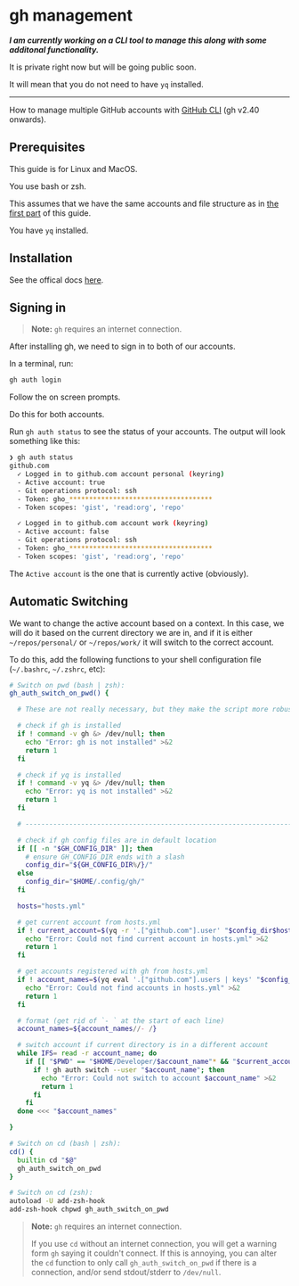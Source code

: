 # gh management

***I am currently working on a CLI tool to manage this along with some additonal functionality.***

It is private right now but will be going public soon.

It will mean that you do not need to have `yq` installed.

---

How to manage multiple GitHub accounts with [GitHub CLI](https://cli.github.com/) (gh v2.40 onwards).

## Prerequisites

This guide is for Linux and MacOS.

You use bash or zsh.

This assumes that we have the same accounts and file structure as in [the first part](./README.md) of this guide.

You have `yq` installed.

## Installation

See the offical docs [here](https://github.com/cli/cli#installation).

## Signing in

> **Note:**
> `gh` requires an internet connection.

After installing gh, we need to sign in to both of our accounts.

In a terminal, run:

```bash
gh auth login
```

Follow the on screen prompts.

Do this for both accounts.

Run `gh auth status` to see the status of your accounts. The output will look something like this:

```bash
❯ gh auth status
github.com
  ✓ Logged in to github.com account personal (keyring)
  - Active account: true
  - Git operations protocol: ssh
  - Token: gho_************************************
  - Token scopes: 'gist', 'read:org', 'repo'

  ✓ Logged in to github.com account work (keyring)
  - Active account: false
  - Git operations protocol: ssh
  - Token: gho_************************************
  - Token scopes: 'gist', 'read:org', 'repo'
```

The `Active account` is the one that is currently active (obviously).

## Automatic Switching

We want to change the active account based on a context. In this case, we will do it based on the current directory we are in, and if it is either `~/repos/personal/` or `~/repos/work/` it will switch to the correct account.

To do this, add the following functions to your shell configuration file (`~/.bashrc`, `~/.zshrc`, etc):

```bash
# Switch on pwd (bash | zsh):
gh_auth_switch_on_pwd() {

  # These are not really necessary, but they make the script more robust ------

  # check if gh is installed
  if ! command -v gh &> /dev/null; then
    echo "Error: gh is not installed" >&2
    return 1
  fi

  # check if yq is installed
  if ! command -v yq &> /dev/null; then
    echo "Error: yq is not installed" >&2
    return 1
  fi

  # ---------------------------------------------------------------------------

  # check if gh config files are in default location
  if [[ -n "$GH_CONFIG_DIR" ]]; then
    # ensure GH_CONFIG_DIR ends with a slash
    config_dir="${GH_CONFIG_DIR%/}/"
  else
    config_dir="$HOME/.config/gh/"
  fi

  hosts="hosts.yml"

  # get current account from hosts.yml
  if ! current_account=$(yq -r '.["github.com"].user' "$config_dir$hosts") 2>/dev/null; then
    echo "Error: Could not find current account in hosts.yml" >&2
    return 1
  fi

  # get accounts registered with gh from hosts.yml
  if ! account_names=$(yq eval '.["github.com"].users | keys' "$config_dir$hosts") 2>/dev/null; then
    echo "Error: Could not find accounts in hosts.yml" >&2
    return 1
  fi

  # format (get rid of `- ` at the start of each line)
  account_names=${account_names//- /}

  # switch account if current directory is in a different account
  while IFS= read -r account_name; do
    if [[ "$PWD" == "$HOME/Developer/$account_name"* && "$current_account" != "$account_name" ]]; then
      if ! gh auth switch --user "$account_name"; then
        echo "Error: Could not switch to account $account_name" >&2
        return 1
      fi
    fi
  done <<< "$account_names"

}

# Switch on cd (bash | zsh):
cd() {
  builtin cd "$@"
  gh_auth_switch_on_pwd
}

# Switch on cd (zsh):
autoload -U add-zsh-hook
add-zsh-hook chpwd gh_auth_switch_on_pwd
```

> **Note:**
> `gh` requires an internet connection.
>
> If you use `cd` without an internet connection, you will get a warning form `gh` saying it couldn't connect.
> If this is annoying, you can alter the `cd` function to only call `gh_auth_switch_on_pwd` if there is a connection, and/or send stdout/stderr to `/dev/null`.
